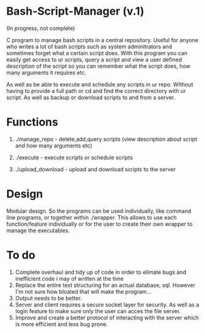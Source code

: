 # Bash-Script-Manager (v.1)
(In progress, not complete)

C program to manage bash scripts in a central repository. Useful for anyone who writes a lot of bash scripts such as system adminitrators and sometimes forget what a certain script does. With this program you can easily get access to ur scripts, query a script and view a user defined description of the script so you can remember what the script does, how many arguments it requires etc.

As well as be able to execute and schedule any scripts in ur repo. WIthout having to provide a full path or cd and find the correct directory with ur script. As well as backup or download scripts to and from a server.


# Functions

 1. ./manage_repo - delete,add,query scripts (view description about script and how many arguments etc)
 
 2. ./execute - execute scripts or schedule scripts 
 
 3. ./upload_download - upload and download scripts to the server 
 
 
 # Design
 
 Modular design. So the programs can be used individually, like command line programs, or together within ./wrapper. This allows to use each function/feature individually or for the user to create their own wrapper to manage the executables.


# To do
   1. Complete overhaul and tidy up of code in order to elimate bugs and inefficient code i may of written at the time
   2. Replace the entire text structuring for an actual database, sql. However I'm not sure how bloated that will make the program... 
   3. Output needs to be better.
   4. Server and client requires a secure socket layer for security. As well as a login feature to make sure only the user can acces the file server.
   5. Improve and create a better protocol of interacting with the server which is more efficient and less bug prone.
